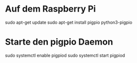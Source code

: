 # Auf dem Raspberry Pi
sudo apt-get update
sudo apt-get install pigpio python3-pigpio

# Starte den pigpio Daemon
sudo systemctl enable pigpiod
sudo systemctl start pigpiod